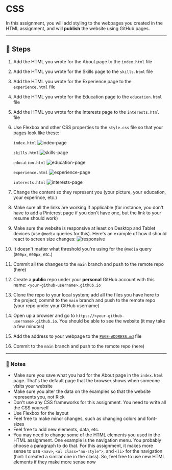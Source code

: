 # CSS

In this assignment, you will add styling to the webpages you created in the HTML assignment, and will **publish** the website using GitHub pages.

---

## :foot: Steps

1. Add the HTML you wrote for the About page to the `index.html` file
1. Add the HTML you wrote for the Skills page to the `skills.html` file
1. Add the HTML you wrote for the Experience page to the `experience.html` file
1. Add the HTML you wrote for the Education page to the `education.html` file
1. Add the HTML you wrote for the Interests page to the `interests.html` file
1. Use Flexbox and other CSS properties to the `style.css` file so that your pages look like these:

   `index.html`
   ![index-page](https://res.cloudinary.com/mkf/image/upload/v1674680283/ENSF-381/labs/flexbox/about_paafuq.png)

   `skills.html`
   ![skills-page](https://res.cloudinary.com/mkf/image/upload/v1674680283/ENSF-381/labs/flexbox/skills_kudlfj.png)

   `education.html`
   ![education-page](https://res.cloudinary.com/mkf/image/upload/v1674680283/ENSF-381/labs/flexbox/education_d9hixu.png)

   `experience.html`
   ![experience-page](https://res.cloudinary.com/mkf/image/upload/v1674680283/ENSF-381/labs/flexbox/experience_zjyrux.png)

   `interests.html`
   ![interests-page](https://res.cloudinary.com/mkf/image/upload/v1674680283/ENSF-381/labs/flexbox/interests_oa1rhh.png)

1. Change the content so they represent you (your picture, your education, your experince, etc.)
1. Make sure all the links are working if applicable (for instance, you don't have to add a Pinterest page if you don't have one, but the link to your resume should work)
1. Make sure the website is responsive at least on Desktop and Tablet devices (use `@media` queries for this). Here's an example of how it should react to screen size changes:
   ![responsive](https://res.cloudinary.com/mkf/image/upload/v1674681793/ENSF-381/labs/flexbox/responsive-small_nakjwj.gif)

1. It doesn't matter what threshold you're using for the `@media` query (`800px`, `600px`, etc.)
1. Commit all the changes to the `main` branch and push to the remote repo (here)
1. Create a **public** repo under your **personal** GitHub account with this name: `<your-github-username>.github.io`
1. Clone the repo to your local system; add all the files you have here to the project; commit to the `main` branch and push to the remote repo (your repo under your GitHub username)
1. Open up a browser and go to `https://<your-github-username>.github.io`. You should be able to see the website (it may take a few minutes)
1. Add the address to your webpage to the [`PAGE-ADDRESS.md`](./PAGE-ADDRESS.md) file
1. Commit to the `main` branch and push to the remote repo (here)

---

### :page_with_curl: Notes

- Make sure you save what you had for the About page in the `index.html` page. That's the default page that the browser shows when someone visits your website
- Make sure you alter the data on the examples so that the website represents you, not Rick
- Don't use any CSS frameworks for this assignment. You need to write all the CSS yourself
- Use Flexbox for the layout
- Feel free to make minor changes, such as changing colors and font-sizes
- Feel free to add new elements, data, etc.
- You may need to change some of the HTML elements you used in the HTML assignment. One example is the navigation menu. You probably choose a paragraph to do that. For this assignment, it makes more sense to use `<nav>`, `<ul class="no-style">`, and `<li>` for the navigation (hint: I created a similar one in the class). So, feel free to use new HTML elements if they make more sense now
